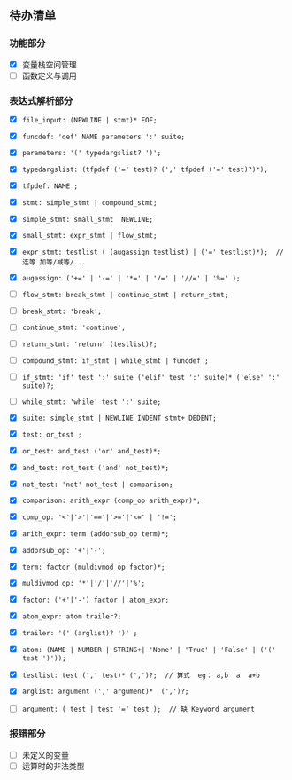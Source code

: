 ## 待办清单

### 功能部分

- [x] 变量栈空间管理
- [ ] 函数定义与调用

### 表达式解析部分

- [x] `file_input: (NEWLINE | stmt)* EOF;`
  
- [x] `funcdef: 'def' NAME parameters ':' suite;`

- [x] `parameters: '(' typedargslist? ')';`
  
- [x] `typedargslist: (tfpdef ('=' test)? (',' tfpdef ('=' test)?)*);`
  
- [x] `tfpdef: NAME ;`

- [x] `stmt: simple_stmt | compound_stmt;`
  
- [x] `simple_stmt: small_stmt  NEWLINE;`
  
- [x] `small_stmt: expr_stmt | flow_stmt;`
  
- [x] `expr_stmt: testlist ( (augassign testlist) | ('=' testlist)*);  // 连等 加等/减等/...`
  
- [x] `augassign: ('+=' | '-=' | '*=' | '/=' | '//=' | '%=' );`
  
- [ ] `flow_stmt: break_stmt | continue_stmt | return_stmt;`
  
- [ ] `break_stmt: 'break';`

- [ ] `continue_stmt: 'continue';`
  
- [ ] `return_stmt: 'return' (testlist)?;`
  
- [ ] `compound_stmt: if_stmt | while_stmt | funcdef ;`
  
- [ ] `if_stmt: 'if' test ':' suite ('elif' test ':' suite)* ('else' ':' suite)?;`
  
- [ ] `while_stmt: 'while' test ':' suite;`

- [x] `suite: simple_stmt | NEWLINE INDENT stmt+ DEDENT;`
  
- [x] `test: or_test ;`
  
- [x] `or_test: and_test ('or' and_test)*;`
  
- [x] `and_test: not_test ('and' not_test)*;`
  
- [x] `not_test: 'not' not_test | comparison;`
  
- [x] `comparison: arith_expr (comp_op arith_expr)*;`
  
- [x] `comp_op: '<'|'>'|'=='|'>='|'<=' | '!=';`
  
- [x] `arith_expr: term (addorsub_op term)*;`
  
- [x] `addorsub_op: '+'|'-';`
  
- [x] `term: factor (muldivmod_op factor)*;`
  
- [x] `muldivmod_op: '*'|'/'|'//'|'%';`
  
- [x] `factor: ('+'|'-') factor | atom_expr;`
  
- [x] `atom_expr: atom trailer?;`

- [x] `trailer: '(' (arglist)? ')' ;`
  
- [x] `atom: (NAME | NUMBER | STRING+| 'None' | 'True' | 'False' | ('(' test ')'));`
  
- [x] `testlist: test (',' test)* (',')?;  // 算式  eg： a,b  a  a+b`
  
- [x] `arglist: argument (',' argument)*  (',')?;`
  
- [ ] `argument: ( test | test '=' test );  // 缺 Keyword argument`

### 报错部分

- [ ] 未定义的变量
- [ ] 运算时的非法类型